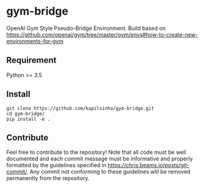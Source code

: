 # gym-bridge

OpenAI Gym Style Pseudo-Bridge Environment. Build based on
https://github.com/openai/gym/tree/master/gym/envs#how-to-create-new-environments-for-gym

<!--
	  |O|X
	  |O| 
	 O|X|X

	O's turn.
	Enter location[1-9], q for quit:
-->

## Requirement

Python >= 3.5

## Install

    git clone https://github.com/kapilsinha/gym-bridge.git
    cd gym-bridge/
    pip install -e .

## Contribute

Feel free to contribute to the repository! Note that all code must be well documented and
each commit message must be informative and properly formatted by the guidelines specified
in https://chris.beams.io/posts/git-commit/. Any commit not conforming to these guidelines
wlil be removed permanently from the repository.
<!--
## Try example agents

    cd examples/
    python human_agent.py
    python base_agent.py
    python td_agent.py


# Temporal Difference Agent Commands

## Learn

	Usage: td_agent.py learn [OPTIONS]

	  Learn and save the model.

	Options:
	  -p, -\-episode INTEGER  Episode count.  [default: 17000]
	  -e, -\-epsilon FLOAT    Exploring factor.  [default: 0.08]
	  -a, -\-alpha FLOAT      Step size.  [default: 0.4]
	  -f, -\-save-file TEXT   Save model data as file name.  [default:
							 td_agent.dat]
	  -\-help                 Show this message and exit.

## Bench

	Usage: td_agent.py bench [OPTIONS]

	  Benchmark agent with base agent.

	Options:
	  -p, -\-episode INTEGER  Episode count.  [default: 3000]
	  -f, -\-model-file TEXT  Model data file name.  [default: td_agent.dat]
	  -\-help                 Show this message and exit

## Grid search

	Usage: td_agent.py gridsearch [OPTIONS]

	  Grid search hyper-parameters.

	Options:
	  -q, -\-quality [high|mid|low]  Grid search quality.  [default: mid]
	  -r, -\-reproduce-test INTEGER  Reproducibility test count.  [default: 3]
	  -\-help                        Show this message and exit.

## Play

	Usage: td_agent.py play [OPTIONS]

	  Play with human.

	Options:
	  -f, -\-load-file TEXT  Load file name.  [default: td_agent.dat]
	  -n, -\-show-number     Show location number when play.  [default: False]
	  -\-help                Show this message and exit.
-->
